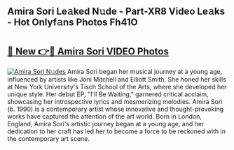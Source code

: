 ## Amira Sori Le𝚊ked N𝚞de - Part-XR8 Video Le𝚊ks - Hot Onlyf𝚊ns Photos Fh41O

# <h2><a href="http://ab97866.deff.icu/?id=Amira+Sori">🔗 New 👉🔴 Amira Sori VIDEO Photos</a></h2>

[![Amira Sori N𝚞des](https://i.imgur.com/rIISA9y.gif)](http://ab97866.deff.icu/?id=Amira+Sori)
Amira Sori began her musical journey at a young age, influenced by artists like Joni Mitchell and Elliott Smith. She honed her skills at New York University's Tisch School of the Arts, where she developed her unique style. Her debut EP, "I'll Be Waiting," garnered critical acclaim, showcasing her introspective lyrics and mesmerizing melodies. Amira Sori (b. 1990) is a contemporary artist whose innovative and thought-provoking works have captured the attention of the art world. Born in London, England, Amira Sori's artistic journey began at a young age, and her dedication to her craft has led her to become a force to be reckoned with in the contemporary art scene.
